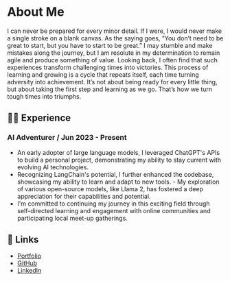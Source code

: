 # About Me
  I can never be prepared for every minor detail. If I were, I would never make a single stroke on a blank canvas. As the saying goes, “You don’t need to be great to start, but you have to start to be great.” I may stumble and make mistakes along the journey, but I am resolute in my determination to remain agile and produce something of value. Looking back, I often find that such experiences transform challenging times into victories. This process of learning and growing is a cycle that repeats itself, each time turning adversity into achievement. It’s not about being ready for every little thing, but about taking the first step and learning as we go. That’s how we turn tough times into triumphs.

## 👨‍💻 Experience
### AI Adventurer / Jun 2023 - Present
- An early adopter of large language models, I leveraged ChatGPT's APIs to build a personal project, demonstrating my ability to stay current with evolving AI technologies.
- Recognizing LangChain's potential, I further enhanced the codebase, showcasing my ability to learn and adapt to new tools. - My exploration of various open-source models, like Llama 2, has fostered a deep appreciation for their capabilities and potential.
- I'm committed to continuing my journey in this exciting field through self-directed learning and engagement with online communities and participating local meet-up gatherings.

## 🔗 Links
- [Portfolio](/portfolio)
- [GitHub](https://github.com/stonebat)
- [LinkedIn](https://linkedin.com/in/stonebat)